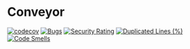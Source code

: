 # Conveyor
[![codecov](https://codecov.io/gh/Jimbanan/Conveyor/branch/feature/ms_deal/createMVP6/graph/badge.svg?token=WGJS9YEPAA)](https://codecov.io/gh/Jimbanan/Conveyor) [![Bugs](https://sonarcloud.io/api/project_badges/measure?project=Jimbanan_Conveyor&metric=bugs)](https://sonarcloud.io/summary/new_code?id=Jimbanan_Conveyor) [![Security Rating](https://sonarcloud.io/api/project_badges/measure?project=Jimbanan_Conveyor&metric=security_rating)](https://sonarcloud.io/summary/new_code?id=Jimbanan_Conveyor) [![Duplicated Lines (%)](https://sonarcloud.io/api/project_badges/measure?project=Jimbanan_Conveyor&metric=duplicated_lines_density)](https://sonarcloud.io/summary/new_code?id=Jimbanan_Conveyor) [![Code Smells](https://sonarcloud.io/api/project_badges/measure?project=Jimbanan_Conveyor&metric=code_smells)](https://sonarcloud.io/summary/new_code?id=Jimbanan_Conveyor) 
